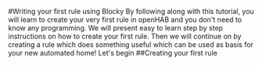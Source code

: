 #Writing your first rule using Blocky
By following along with this tutorial, you will learn to create your very first rule in openHAB and you don't need to know any programming. We will present easy to learn step by step instructions on how to create your first rule. Then we will continue on by creating a rule which does something useful which can be used as basis for your new automated home! Let's begin
##Creating your first rule

